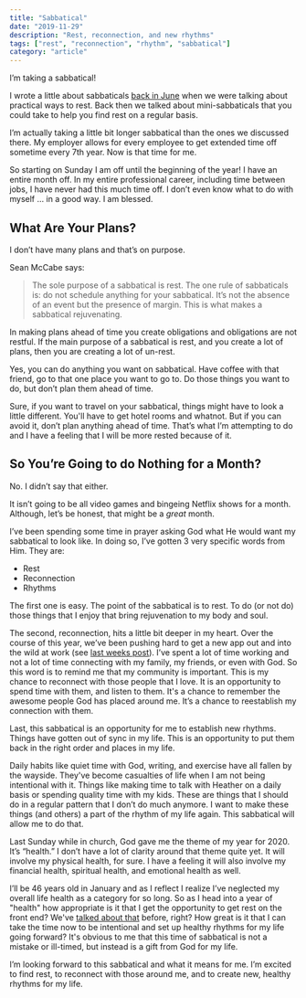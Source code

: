 ```yaml
---
title: "Sabbatical"
date: "2019-11-29"
description: "Rest, reconnection, and new rhythms"
tags: ["rest", "reconnection", "rhythm", "sabbatical"]
category: "article"
---
```


I’m taking a sabbatical!

I wrote a little about sabbaticals [back in June](https://www.richarddubay.com/2019/06/07/practical-ways-to-rest-3/) when we were talking about practical ways to rest. Back then we talked about mini-sabbaticals that you could take to help you find rest on a regular basis.

I’m actually taking a little bit longer sabbatical than the ones we discussed there. My employer allows for every employee to get extended time off sometime every 7th year. Now is that time for me.

So starting on Sunday I am off until the beginning of the year! I have an entire month off. In my entire professional career, including time between jobs, I have never had this much time off. I don’t even know what to do with myself … in a good way. I am blessed.

## What Are Your Plans?

I don’t have many plans and that’s on purpose.

Sean McCabe says:

> The sole purpose of a sabbatical is rest. The one rule of sabbaticals is: do not schedule anything for your sabbatical. It’s not the absence of an event but the presence of margin. This is what makes a sabbatical rejuvenating.

In making plans ahead of time you create obligations and obligations are not restful. If the main purpose of a sabbatical is rest, and you create a lot of plans, then you are creating a lot of un-rest.

Yes, you can do anything you want on sabbatical. Have coffee with that friend, go to that one place you want to go to. Do those things you want to do, but don’t plan them ahead of time.

Sure, if you want to travel on your sabbatical, things might have to look a little different. You'll have to get hotel rooms and whatnot. But if you can avoid it, don’t plan anything ahead of time. That’s what I’m attempting to do and I have a feeling that I will be more rested because of it.

## So You’re Going to do Nothing for a Month?

No. I didn’t say that either.

It isn’t going to be all video games and bingeing Netflix shows for a month. Although, let’s be honest, that might be a _great_ month.

I’ve been spending some time in prayer asking God what He would want my sabbatical to look like. In doing so, I’ve gotten 3 very specific words from Him. They are:

- Rest
- Reconnection
- Rhythms

The first one is easy. The point of the sabbatical is to rest. To do (or not do) those things that I enjoy that bring rejuvenation to my body and soul.

The second, reconnection, hits a little bit deeper in my heart. Over the course of this year, we’ve been pushing hard to get a new app out and into the wild at work (see [last weeks post](https://www.richarddubay.com/2019/11/22/launching-things/)). I’ve spent a lot of time working and not a lot of time connecting with my family, my friends, or even with God. So this word is to remind me that my community is important. This is my chance to reconnect with those people that I love. It is an opportunity to spend time with them, and listen to them. It's a chance to remember the awesome people God has placed around me. It’s a chance to reestablish my connection with them.

Last, this sabbatical is an opportunity for me to establish new rhythms. Things have gotten out of sync in my life. This is an opportunity to put them back in the right order and places in my life.

Daily habits like quiet time with God, writing, and exercise have all fallen by the wayside. They've become casualties of life when I am not being intentional with it. Things like making time to talk with Heather on a daily basis or spending quality time with my kids. These are things that I should do in a regular pattern that I don’t do much anymore. I want to make these things (and others) a part of the rhythm of my life again. This sabbatical will allow me to do that.

Last Sunday while in church, God gave me the theme of my year for 2020. It’s “health.” I don’t have a lot of clarity around that theme quite yet. It will involve my physical health, for sure. I have a feeling it will also involve my financial health, spiritual health, and emotional health as well.

I’ll be 46 years old in January and as I reflect I realize I’ve neglected my overall life health as a category for so long. So as I head into a year of "health" how appropriate is it that I get the opportunity to get rest on the front end? We've [talked about that](https://www.richarddubay.com/2019/05/10/a-new-mindset/) before, right? How great is it that I can take the time now to be intentional and set up healthy rhythms for my life going forward? It's obvious to me that this time of sabbatical is not a mistake or ill-timed, but instead is a gift from God for my life.

I’m looking forward to this sabbatical and what it means for me. I’m excited to find rest, to reconnect with those around me, and to create new, healthy rhythms for my life.

